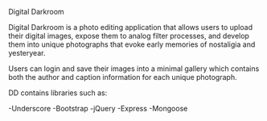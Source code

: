 Digital Darkroom

Digital Darkroom is a photo editing application that allows users to upload their digital images, expose them to analog filter processes, and develop them into unique photographs that evoke early memories of nostaligia and yesteryear.

Users can login and save their images into a minimal gallery which contains both the author and caption information for each unique photograph.

DD contains libraries such as:

-Underscore
-Bootstrap
-jQuery
-Express
-Mongoose